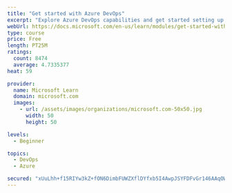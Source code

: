 ```yaml
---
title: "Get started with Azure DevOps"
excerpt: "Explore Azure DevOps capabilities and get started setting up your own organization knowing what separates elite performers from low performers."
webUrl: https://docs.microsoft.com/en-us/learn/modules/get-started-with-devops/
type: course
price: Free
length: PT25M
ratings:
  count: 8474
  average: 4.7335377
heat: 59

provider:
  name: Microsoft Learn
  domain: microsoft.com
  images:
    - url: /assets/images/organizations/microsoft.com-50x50.jpg
      width: 50
      height: 50

levels:
  - Beginner

topics:
  - DevOps
  - Azure

secured: "xUuLhh+f15RIYw3kZ+fON6DimbFUWZXflDYfxb5I4AwpJSYFDFvGr146AAqOWMrvJPD+EnfWmnIxpxGxm1cDX/WUwaepiUojr+bmnoI6aXfXVrr6Oa4R6X9cHXWrWrMCR6b4w7q7q5OaZkv5GeUSOTdjLpN6NfiHKU34P+IHkHra8ZTZ0CNOWatTTnOZrxCxkM7s2cJDyzcVNo2H74fpN967UK9js5ARGAUuMN00DErCc+URObFCUAGisHQYkhi9J7h3/BM6O4kkJhSzH4A7UpxFCx6guWJ7WLX/CVFqUz/YpQ9BXQ3LW6bg66AI+p0YVJaijlr1TnyFqwDI4tQGaI4NVKUCYK2OweyO32ARucoH8h7n1wJ0ve2HwIEYFDOGBcmog9HMLdzfeFxL33ZCP/952hF/sbB4c9mF34EnppQ=;fLcrSBJacC7rDEK7g8hgCw=="
---
```


